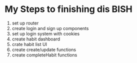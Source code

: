 # My Steps to finishing dis BISH


1.  set up router
2.  create login and sign up components
3.  set up login system with cookies
4.  create habit dashboard
5.  crate habit list UI
6.  create create/update functions
7.  create completeHabit functions